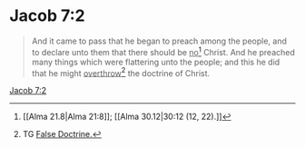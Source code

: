 # Jacob 7:2

> And it came to pass that he began to preach among the people, and to declare unto them that there should be <u>no</u>[^a] Christ. And he preached many things which were flattering unto the people; and this he did that he might <u>overthrow</u>[^b] the doctrine of Christ.

[Jacob 7:2](https://www.churchofjesuschrist.org/study/scriptures/bofm/jacob/7?lang=eng&id=p2#p2)


[^a]: [[Alma 21.8|Alma 21:8]]; [[Alma 30.12|30:12 (12, 22).]]
[^b]: TG [False Doctrine.](https://www.churchofjesuschrist.org/study/scriptures/tg/false-doctrine?lang=eng)
